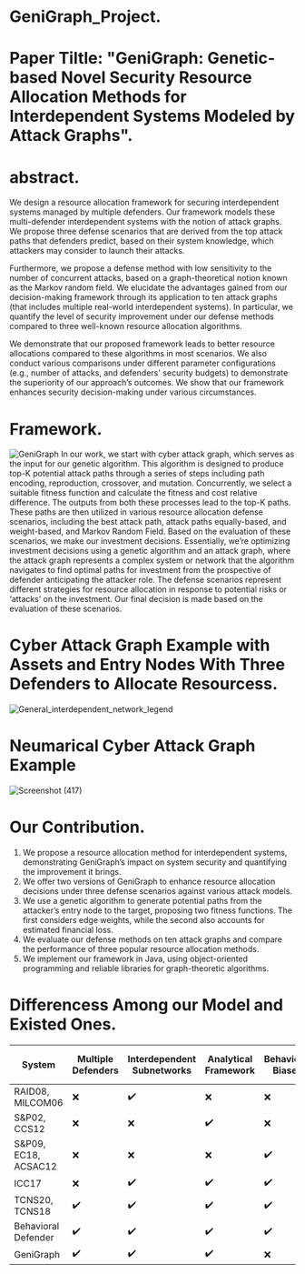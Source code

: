 # GeniGraph_Project.

# Paper Tiltle: "GeniGraph: Genetic-based Novel Security Resource Allocation Methods for Interdependent Systems Modeled by Attack Graphs".

# abstract.
We design a resource allocation framework for securing interdependent systems managed by multiple defenders. Our framework models these multi-defender interdependent systems with the notion of attack graphs. We propose three defense scenarios that are derived from the top attack paths that defenders predict, based on their system knowledge, which attackers may consider to launch their attacks. 

Furthermore, we propose a defense method with low sensitivity to the number of concurrent attacks, based on a graph-theoretical notion known as the Markov random field. We elucidate the advantages gained from our decision-making framework through its application to ten attack graphs (that includes multiple real-world interdependent systems). In particular, we quantify the level of security improvement under our defense methods compared to three well-known resource allocation algorithms. 

We demonstrate that our proposed framework leads to better resource allocations compared to these algorithms in most scenarios. We also conduct various comparisons under different parameter configurations (e.g., number of attacks, and defenders' security budgets) to demonstrate the superiority of our approach’s outcomes. We show that our framework enhances security decision-making under various circumstances.

# Framework.
![GeniGraph](https://github.com/Mohammed-Ryiad-Eiadeh/GeniGraph_Implementation_Project/assets/93108547/f388ec44-edde-4465-a361-8a4fdc303df5) In our work, we start with cyber attack graph, which serves as the input for our genetic algorithm. This algorithm is designed to produce top-K potential attack paths through a series of steps including path encoding, reproduction, crossover, and mutation. Concurrently, we select a suitable fitness function and calculate the fitness and cost relative difference. The outputs from both these processes lead to the top-K paths. These paths are then utilized in various resource allocation defense scenarios, including the best attack path, attack paths equally-based, and weight-based, and Markov Random Field. Based on the evaluation of these scenarios, we make our investment decisions. Essentially, we’re optimizing investment decisions using a genetic algorithm and an attack graph, where the attack graph represents a complex system or network that the algorithm navigates to find optimal paths for investment from the prospective of defender anticipating the attacker role. The defense scenarios represent different strategies for resource allocation in response to potential risks or ‘attacks’ on the investment. Our final decision is made based on the evaluation of these scenarios.

# Cyber Attack Graph Example with Assets and Entry Nodes With Three Defenders to Allocate Resourcess.
![General_interdependent_network_legend](https://github.com/Mohammed-Ryiad-Eiadeh/GeniGraph_Implementation_Project/assets/93108547/e0eda941-decf-4d34-b3aa-cd9073e06dc7)

# Neumarical Cyber Attack Graph Example
![Screenshot (417)](https://github.com/Mohammed-Ryiad-Eiadeh/GeniGraph_Implementation_Project/assets/93108547/c6474671-c6b0-4ce0-b6bc-6c3ce9163d32)

# Our Contribution.
1) We propose a resource allocation method for interdependent systems, demonstrating GeniGraph’s impact on system security and quantifying the improvement it brings.
2) We offer two versions of GeniGraph to enhance resource allocation decisions under three defense scenarios against various attack models.
3) We use a genetic algorithm to generate potential paths from the attacker’s entry node to the target, proposing two fitness functions. The first considers edge weights, while the second also accounts for estimated financial loss.
4) We evaluate our defense methods on ten attack graphs and compare the performance of three popular resource allocation methods.
5) We implement our framework in Java, using object-oriented programming and reliable libraries for graph-theoretic algorithms.

# Differencess Among our Model and Existed Ones. 
| System | Multiple Defenders | Interdependent Subnetworks | Analytical Framework | Behavioral Biases | Various Attack Types | Multiple Rounds | Top Attack Paths | Graph Type |
| --- | --- | --- | --- | --- | --- | --- | --- | --- |
| RAID08, MILCOM06 | ❌ | ✔️ | ❌ | ❌ | ❌ | ❌ | ❌ | Directed |
| S&P02, CCS12 | ❌ | ❌ | ✔️ | ❌ | ❌ | ❌ | ❌ | Directed |
| S&P09, EC18, ACSAC12 | ❌ | ❌ | ❌ | ✔️ | ❌ | ❌ | ❌ | Directed |
| ICC17 | ❌ | ✔️ | ✔️ | ✔️ | ❌ | ❌ | ❌ | Directed |
| TCNS20, TCNS18 | ✔️ | ✔️ | ✔️ | ✔️ | ❌ | ❌ | ❌ | Directed |
| Behavioral Defender | ✔️ | ✔️ | ✔️ | ✔️ | ✔️ | ✔️ | ❌ | Directed |
| GeniGraph | ✔️ | ✔️ | ✔️ | ❌ | ✔️ | ✔️ | ✔️ | Bidirectional |


